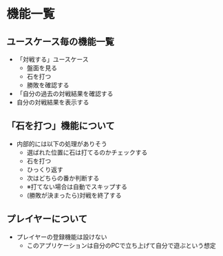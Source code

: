 # 機能一覧

## ユースケース毎の機能一覧

- 「対戦する」ユースケース
  - 盤面を見る
  - 石を打つ
  - 勝敗を確認する
- 「自分の過去の対戦結果を確認する
 - 自分の対戦結果を表示する

## 「石を打つ」機能について

- 内部的には以下の処理がありそう
  - 選ばれた位置に石は打てるのかチェックする
  - 石を打つ
  - ひっくり返す
  - 次はどちらの番か判断する
  - ※打てない場合は自動でスキップする
  - (勝敗が決まったら)対戦を終了する

## プレイヤーについて

- プレイヤーの登録機能は設けない
  - このアプリケーションは自分のPCで立ち上げて自分で遊ぶという想定 


